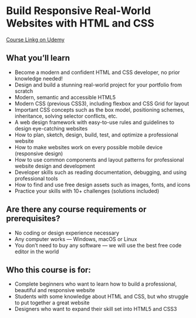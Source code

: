 # Build Responsive Real-World Websites with HTML and CSS

[Course Linkg on Udemy](https://www.udemy.com/course/design-and-develop-a-killer-website-with-html5-and-css3)

## What you’ll learn

- Become a modern and confident HTML and CSS developer, no prior knowledge needed!
- Design and build a stunning real-world project for your portfolio from scratch
- Modern, semantic and accessible HTML5
- Modern CSS (previous CSS3), including flexbox and CSS Grid for layout
- Important CSS concepts such as the box model, positioning schemes, inheritance, solving selector conflicts, etc.
- A web design framework with easy-to-use rules and guidelines to design eye-catching websites
- How to plan, sketch, design, build, test, and optimize a professional website
- How to make websites work on every possible mobile device (responsive design)
- How to use common components and layout patterns for professional website design and development
- Developer skills such as reading documentation, debugging, and using professional tools
- How to find and use free design assets such as images, fonts, and icons
- Practice your skills with 10+ challenges (solutions included)

## Are there any course requirements or prerequisites?

- No coding or design experience necessary
- Any computer works — Windows, macOS or Linux
- You don’t need to buy any software — we will use the best free code editor in the world

## Who this course is for:

- Complete beginners who want to learn how to build a professional, beautiful and responsive website
- Students with some knowledge about HTML and CSS, but who struggle to put together a great website
- Designers who want to expand their skill set into HTML5 and CSS3
